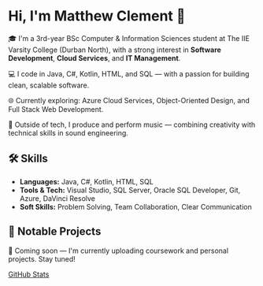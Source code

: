 # Hi, I'm Matthew Clement 👋

🎓 I'm a 3rd-year BSc Computer & Information Sciences student at The IIE Varsity College (Durban North), with a strong interest in **Software Development**, **Cloud Services**, and **IT Management**.

💻 I code in Java, C#, Kotlin, HTML, and SQL — with a passion for building clean, scalable software.

🌐 Currently exploring: Azure Cloud Services, Object-Oriented Design, and Full Stack Web Development.

🎵 Outside of tech, I produce and perform music — combining creativity with technical skills in sound engineering.

## 🛠️ Skills
- **Languages:** Java, C#, Kotlin, HTML, SQL
- **Tools & Tech:** Visual Studio, SQL Server, Oracle SQL Developer, Git, Azure, DaVinci Resolve
- **Soft Skills:** Problem Solving, Team Collaboration, Clear Communication

## 📂 Notable Projects
🚀 Coming soon — I'm currently uploading coursework and personal projects. Stay tuned!

<!-- Optional badges (if you want) -->
[GitHub Stats](https://github-readme-stats.vercel.app/api?username=mattclement&show_icons=true&theme=tokyonight)
